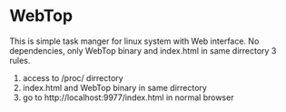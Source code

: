 WebTop
======

This is simple task manger for linux system with Web interface. No dependencies, only WebTop binary and index.html in same dirrectory
3 rules.
1. access to /proc/ dirrectory
2. index.html and WebTop binary in same dirrectory
3. go to http://localhost:9977/index.html in normal browser
 

